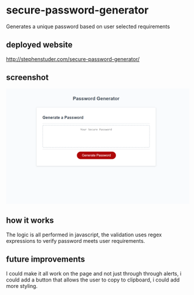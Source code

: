 # secure-password-generator
Generates a unique password based on user selected requirements

## deployed website
http://stephenstuder.com/secure-password-generator/

## screenshot
<img src="./Capture.PNG" alt="screenshot of webpage" width="500"/>

## how it works
The logic is all performed in javascript, the validation uses regex expressions to verify password meets user requirements. 

## future improvements
I could make it all work on the page and not just through through alerts, i could add a button that allows the user to copy to clipboard, i could add more styling. 